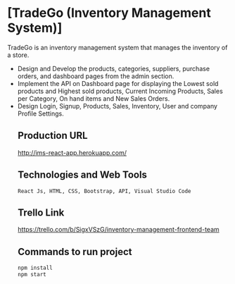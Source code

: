 # [TradeGo (Inventory Management System)]
  TradeGo is an inventory management system that manages the inventory of a store.
 <ul>
  <li>
   Design and Develop the products, categories, suppliers, purchase orders, and dashboard pages from the admin section.
 </li>
 <li>
  Implement the API on Dashboard page for displaying the Lowest sold products and Highest sold products, Current Incoming Products, Sales per Category, On hand items and New Sales Orders.
 </li>
 <li>
   Design Login, Signup, Products, Sales, Inventory, User and company Profile Settings.
 </li>
 
## Production URL
   http://ims-react-app.herokuapp.com/

## Technologies and Web Tools
    React Js, HTML, CSS, Bootstrap, API, Visual Studio Code

## Trello Link
   https://trello.com/b/SigxVSzG/inventory-management-frontend-team
 
## Commands to run project
 
```jsx
npm install 
npm start
```

